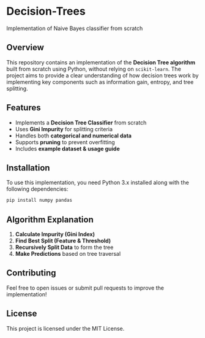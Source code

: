 # Decision-Trees
Implementation of Naive Bayes classifier from scratch

## Overview
This repository contains an implementation of the **Decision Tree algorithm** built from scratch using Python, without relying on `scikit-learn`. The project aims to provide a clear understanding of how decision trees work by implementing key components such as information gain, entropy, and tree splitting.

## Features
- Implements a **Decision Tree Classifier** from scratch
- Uses **Gini Impurity** for splitting criteria
- Handles both **categorical and numerical data**
- Supports **pruning** to prevent overfitting
- Includes **example dataset & usage guide**

## Installation
To use this implementation, you need Python 3.x installed along with the following dependencies:

```bash
pip install numpy pandas
```

## Algorithm Explanation
1. **Calculate Impurity (Gini Index)**
2. **Find Best Split (Feature & Threshold)**
3. **Recursively Split Data** to form the tree
4. **Make Predictions** based on tree traversal

## Contributing
Feel free to open issues or submit pull requests to improve the implementation!

## License
This project is licensed under the MIT License.

